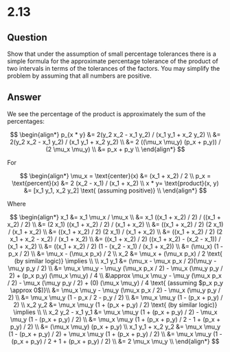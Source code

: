 # 2.13

## Question

Show that under the assumption of small percentage tolerances there is a simple formula for the approximate percentage tolerance of the product of two intervals in terms of the tolerances of the factors. You may simplify the problem by assuming that all numbers are positive.

## Answer

We see the percentage of the product is approximately the sum of the percentages:

$$
\begin{align*}
p_{x * y} &= 2(y_2 x_2 - x_1 y_2) / (x_1 y_1 + x_2 y_2) \\
&= 2(y_2 x_2 - x_1 y_2) / (x_1 y_1 + x_2 y_2) \\
&= 2 ((\mu_x \mu_y) (p_x + p_y)) / (2 \mu_x \mu_y) \\
&= p_x + p_y \\
\end{align*}
$$

For

$$
\begin{align*}
\mu_x = \text{center}(x) &= (x_1 + x_2) / 2 \\
p_x = \text{percent}(x) &= 2 (x_2 - x_1) / (x_1 + x_2) \\
x * y= \text{product}(x, y) &= [x_1 y_1, x_2 y_2] \text{ (assuming positive)} \\
\end{align*}
$$

Where

$$
\begin{align*}
x_1 &= x_1 \mu_x / \mu_x \\
&= x_1 ((x_1 + x_2) / 2) / ((x_1 + x_2) / 2) \\
&= (2 x_1) ((x_1 + x_2) / 2) / (x_1 + x_2) \\
&= ((x_1 + x_2) / 2) (2 x_1) / (x_1 + x_2) \\
&= ((x_1 + x_2) / 2) (2 x_1) / (x_1 + x_2) \\
&= ((x_1 + x_2) / 2) (2 x_1 + x_2 - x_2) / (x_1 + x_2) \\
&= ((x_1 + x_2) / 2) ((x_1 + x_2) - (x_2 - x_1)) / (x_1 + x_2) \\
&= ((x_1 + x_2) / 2) (1 - (x_2 - x_1) / (x_1 + x_2)) \\
&= (\mu_x) (1 - p_x / 2) \\
&= \mu_x - (\mu_x p_x) / 2 \\
x_2 &= \mu_x + (\mu_x p_x) / 2 \text{ (by similar logic)} \implies \\
\\
x_1 y_1 &= (\mu_x - \mu_x p_x / 2)(\mu_y - \mu_y p_y / 2) \\
&= \mu_x \mu_y - \mu_y (\mu_x p_x / 2) - \mu_x (\mu_y p_y / 2) + (p_x p_y) (\mu_x \mu_y) / 4 \\
&\approx \mu_x \mu_y - \mu_y (\mu_x p_x / 2) - \mu_x (\mu_y p_y / 2) + (0) (\mu_x \mu_y) / 4 \text{ (assuming $p_x p_y \approx 0$)}\\
&= \mu_x \mu_y - \mu_y (\mu_x p_x / 2) - \mu_x (\mu_y p_y / 2) \\
&= \mu_x \mu_y (1 - p_x / 2 - p_y / 2) \\
&= \mu_x \mu_y (1 - (p_x + p_y) / 2) \\
x_2 y_2 &= \mu_x \mu_y (1 + (p_x + p_y) / 2) \text{ (by similar logic)} \implies \\
\\
x_2 y_2 - x_1 y_1 &= \mu_x \mu_y (1 + (p_x + p_y) / 2) - \mu_x \mu_y (1 - (p_x + p_y) / 2)  \\
&= \mu_x \mu_y (1 + (p_x + p_y) / 2 - 1 + (p_x + p_y) / 2)  \\
&= (\mu_x \mu_y) (p_x + p_y) \\
x_1 y_1 + x_2 y_2 &= \mu_x \mu_y (1 - (p_x + p_y) / 2) + \mu_x \mu_y (1 + (p_x + p_y) / 2) \\
&= \mu_x \mu_y (1 - (p_x + p_y) / 2 + 1 + (p_x + p_y) / 2) \\
&= 2 \mu_x \mu_y \\
\end{align*}
$$

